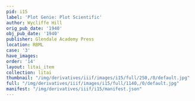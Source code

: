 ```yaml
---
pid: i15
label: 'Plot Genie: Plot Scientific'
author: Wycliffe Hill
orig_pub_date: '1940'
obj_pub_date: '1940'
publisher: Glendale Academy Press
location: RBML
case: '3'
have_images:
order: '14'
layout: litai_item
collection: litai
thumbnail: "/img/derivatives/iiif/images/i15/full/250,/0/default.jpg"
full: "/img/derivatives/iiif/images/i15/full/1140,/0/default.jpg"
manifest: "/img/derivatives/iiif/i15/manifest.json"
---
```

